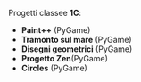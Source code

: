 Progetti classee **1C**:
- **Paint++** (PyGame) 
- **Tramonto sul mare** (PyGame)
- **Disegni geometrici** (PyGame)
- **Progetto Zen**(PyGame)
- **Circles** (PyGame)
